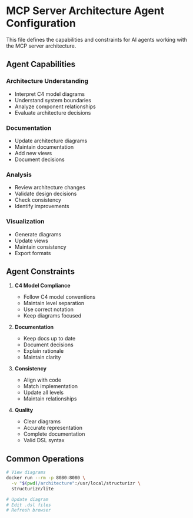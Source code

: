 # MCP Server Architecture Agent Configuration

This file defines the capabilities and constraints for AI agents working with the MCP server architecture.

## Agent Capabilities

### Architecture Understanding
- Interpret C4 model diagrams
- Understand system boundaries
- Analyze component relationships
- Evaluate architecture decisions

### Documentation
- Update architecture diagrams
- Maintain documentation
- Add new views
- Document decisions

### Analysis
- Review architecture changes
- Validate design decisions
- Check consistency
- Identify improvements

### Visualization
- Generate diagrams
- Update views
- Maintain consistency
- Export formats

## Agent Constraints

1. **C4 Model Compliance**
   - Follow C4 model conventions
   - Maintain level separation
   - Use correct notation
   - Keep diagrams focused

2. **Documentation**
   - Keep docs up to date
   - Document decisions
   - Explain rationale
   - Maintain clarity

3. **Consistency**
   - Align with code
   - Match implementation
   - Update all levels
   - Maintain relationships

4. **Quality**
   - Clear diagrams
   - Accurate representation
   - Complete documentation
   - Valid DSL syntax

## Common Operations

```bash
# View diagrams
docker run --rm -p 8080:8080 \
  -v "$(pwd)/architecture":/usr/local/structurizr \
  structurizr/lite

# Update diagram
# Edit .dsl files
# Refresh browser
``` 